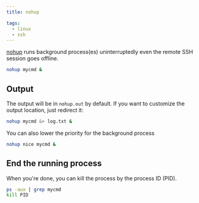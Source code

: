 ```yaml
---
title: nohup

tags:
  - linux
  - ssh
---
```


[nohup](https://zh.wikipedia.org/zh-tw/Nohup) runs background process(es) uninterruptedly even the remote SSH session goes offline.

```sh
nohup mycmd &
```

## Output

The output will be in `nohup.out` by default. If you want to customize the output location, just redirect it:

```sh
nohup mycmd &> log.txt &
```

You can also lower the priority for the background process

```sh
nohup nice mycmd &
```

## End the running process

When you're done, you can kill the process by the process ID (PID).

```sh
ps -aux | grep mycmd
kill PID
```
